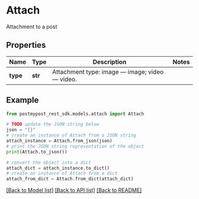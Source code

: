 # Attach

Attachment to a post

## Properties

Name | Type | Description | Notes
------------ | ------------- | ------------- | -------------
**type** | **str** | Attachment type: image — image; video — video.  | 

## Example

```python
from postmypost_rest_sdk.models.attach import Attach

# TODO update the JSON string below
json = "{}"
# create an instance of Attach from a JSON string
attach_instance = Attach.from_json(json)
# print the JSON string representation of the object
print(Attach.to_json())

# convert the object into a dict
attach_dict = attach_instance.to_dict()
# create an instance of Attach from a dict
attach_from_dict = Attach.from_dict(attach_dict)
```
[[Back to Model list]](../README.md#documentation-for-models) [[Back to API list]](../README.md#documentation-for-api-endpoints) [[Back to README]](../README.md)


